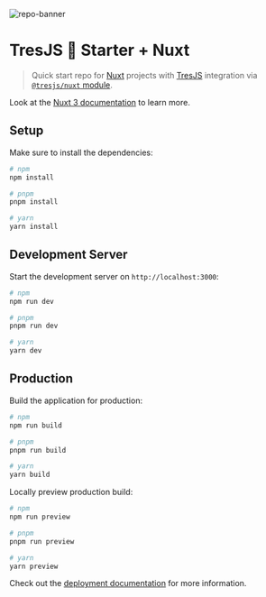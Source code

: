 ![repo-banner](https://github.com/Tresjs/playground/raw/main/public/github-banner.png)

# TresJS 🚀 Starter + Nuxt 

> Quick start repo for [Nuxt](https://nuxt.com) projects with [TresJS](https://tresjs.org) integration via  [`@tresjs/nuxt` module](https://tresjs.org/guide/nuxt.html). 


Look at the [Nuxt 3 documentation](https://nuxt.com/docs/getting-started/introduction) to learn more.

## Setup

Make sure to install the dependencies:

```bash
# npm
npm install

# pnpm
pnpm install

# yarn
yarn install
```

## Development Server

Start the development server on `http://localhost:3000`:

```bash
# npm
npm run dev

# pnpm
pnpm run dev

# yarn
yarn dev
```

## Production

Build the application for production:

```bash
# npm
npm run build

# pnpm
pnpm run build

# yarn
yarn build
```

Locally preview production build:

```bash
# npm
npm run preview

# pnpm
pnpm run preview

# yarn
yarn preview
```

Check out the [deployment documentation](https://nuxt.com/docs/getting-started/deployment) for more information.
